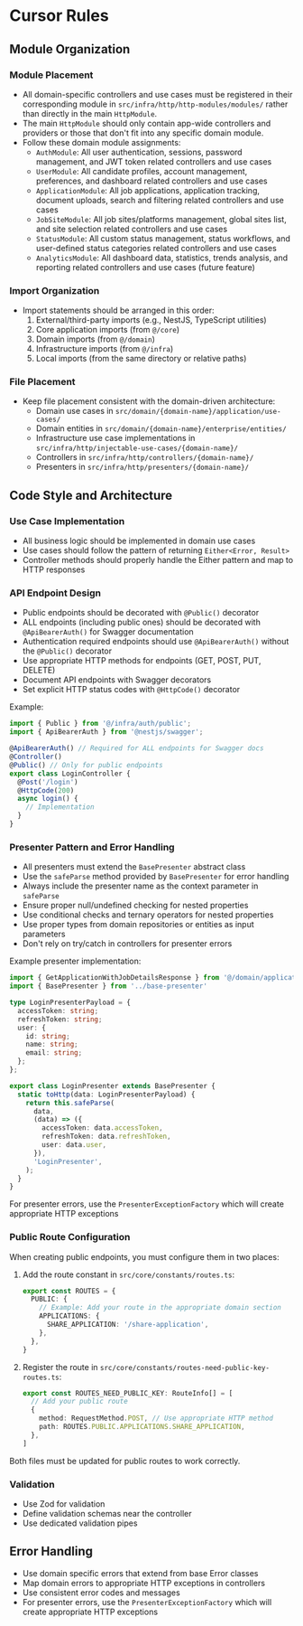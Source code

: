 # Cursor Rules

## Module Organization

### Module Placement

- All domain-specific controllers and use cases must be registered in their corresponding module in `src/infra/http/http-modules/modules/` rather than directly in the main `HttpModule`.
- The main `HttpModule` should only contain app-wide controllers and providers or those that don't fit into any specific domain module.
- Follow these domain module assignments:
  - `AuthModule`: All user authentication, sessions, password management, and JWT token related controllers and use cases
  - `UserModule`: All candidate profiles, account management, preferences, and dashboard related controllers and use cases
  - `ApplicationModule`: All job applications, application tracking, document uploads, search and filtering related controllers and use cases
  - `JobSiteModule`: All job sites/platforms management, global sites list, and site selection related controllers and use cases
  - `StatusModule`: All custom status management, status workflows, and user-defined status categories related controllers and use cases
  - `AnalyticsModule`: All dashboard data, statistics, trends analysis, and reporting related controllers and use cases (future feature)

### Import Organization

- Import statements should be arranged in this order:
  1. External/third-party imports (e.g., NestJS, TypeScript utilities)
  2. Core application imports (from `@/core`)
  3. Domain imports (from `@/domain`)
  4. Infrastructure imports (from `@/infra`)
  5. Local imports (from the same directory or relative paths)

### File Placement

- Keep file placement consistent with the domain-driven architecture:
  - Domain use cases in `src/domain/{domain-name}/application/use-cases/`
  - Domain entities in `src/domain/{domain-name}/enterprise/entities/`
  - Infrastructure use case implementations in `src/infra/http/injectable-use-cases/{domain-name}/`
  - Controllers in `src/infra/http/controllers/{domain-name}/`
  - Presenters in `src/infra/http/presenters/{domain-name}/`

## Code Style and Architecture

### Use Case Implementation

- All business logic should be implemented in domain use cases
- Use cases should follow the pattern of returning `Either<Error, Result>`
- Controller methods should properly handle the Either pattern and map to HTTP responses

### API Endpoint Design

- Public endpoints should be decorated with `@Public()` decorator
- ALL endpoints (including public ones) should be decorated with `@ApiBearerAuth()` for Swagger documentation
- Authentication required endpoints should use `@ApiBearerAuth()` without the `@Public()` decorator
- Use appropriate HTTP methods for endpoints (GET, POST, PUT, DELETE)
- Document API endpoints with Swagger decorators
- Set explicit HTTP status codes with `@HttpCode()` decorator

Example:
```typescript
import { Public } from '@/infra/auth/public';
import { ApiBearerAuth } from '@nestjs/swagger';

@ApiBearerAuth() // Required for ALL endpoints for Swagger docs
@Controller()
@Public() // Only for public endpoints
export class LoginController {
  @Post('/login')
  @HttpCode(200)
  async login() {
    // Implementation
  }
}
```

### Presenter Pattern and Error Handling

- All presenters must extend the `BasePresenter` abstract class
- Use the `safeParse` method provided by `BasePresenter` for error handling
- Always include the presenter name as the context parameter in `safeParse`
- Ensure proper null/undefined checking for nested properties
- Use conditional checks and ternary operators for nested properties
- Use proper types from domain repositories or entities as input parameters
- Don't rely on try/catch in controllers for presenter errors

Example presenter implementation:

```typescript
import { GetApplicationWithJobDetailsResponse } from '@/domain/application/application/repositories/applications-repository'
import { BasePresenter } from '../base-presenter'

type LoginPresenterPayload = {
  accessToken: string;
  refreshToken: string;
  user: {
    id: string;
    name: string;
    email: string;
  };
};

export class LoginPresenter extends BasePresenter {
  static toHttp(data: LoginPresenterPayload) {
    return this.safeParse(
      data,
      (data) => ({
        accessToken: data.accessToken,
        refreshToken: data.refreshToken,
        user: data.user,
      }),
      'LoginPresenter',
    );
  }
}
```

For presenter errors, use the `PresenterExceptionFactory` which will create appropriate HTTP exceptions

### Public Route Configuration

When creating public endpoints, you must configure them in two places:

1. Add the route constant in `src/core/constants/routes.ts`:

   ```typescript
   export const ROUTES = {
     PUBLIC: {
       // Example: Add your route in the appropriate domain section
       APPLICATIONS: {
         SHARE_APPLICATION: '/share-application',
       },
     },
   }
   ```

2. Register the route in `src/core/constants/routes-need-public-key-routes.ts`:
   ```typescript
   export const ROUTES_NEED_PUBLIC_KEY: RouteInfo[] = [
     // Add your public route
     {
       method: RequestMethod.POST, // Use appropriate HTTP method
       path: ROUTES.PUBLIC.APPLICATIONS.SHARE_APPLICATION,
     },
   ]
   ```

Both files must be updated for public routes to work correctly.

### Validation

- Use Zod for validation
- Define validation schemas near the controller
- Use dedicated validation pipes

## Error Handling

- Use domain specific errors that extend from base Error classes
- Map domain errors to appropriate HTTP exceptions in controllers
- Use consistent error codes and messages
- For presenter errors, use the `PresenterExceptionFactory` which will create appropriate HTTP exceptions
